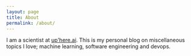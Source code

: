 ```yaml
---
layout: page
title: About
permalink: /about/
---
```


I am a scientist at [up'here.ai](http://uphere.ai). This is my personal blog on miscellaneous topics I love; machine learning, software engineering and devops. 
